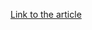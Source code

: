 [Link to the article](https://sans.org/reading-room/whitepapers/critical/tracing-lineage-darkseoul-36787)
